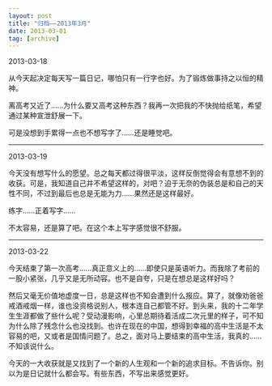 ```yaml
---
layout: post
title: "归档——2013年3月"
date: 2013-03-01
tag: [archive]
---
```

2013-03-18

从今天起决定每天写一篇日记，哪怕只有一行字也好。为了锻炼做事持之以恒的精神。

离高考又近了……为什么要又高考这种东西？我再一次把我的不快抛给纸笔，希望通过某种宣泄舒展一下。

可是没想到手累得一点也不想写字了……还是睡觉吧。

---
2013-03-19

今天没有想写什么的愿望。总之每天都过得很平淡，这样反倒觉得会有意想不到的收获。可是，我知道自己并不希望这样的，对吧？迫于无奈的伪装总是和自己的天性不同，不过到最后也总是无能为力……果然还是这样最好。

练字……正着写字……

不太容易，还是算了吧。在这个本上写字感觉很不舒服。

---
2013-03-22

今天结束了第一次高考……真正意义上的……即使只是英语听力。而我除了考前的一股小紧张，几乎又是无所动容。也不是自夸，只是在想总是这样好吗？

然后又毫无价值地虚度一日，总是这样也不知会遭到什么报应。算了，就像劝爸爸戒酒戒烟一样，谁也没资格说别人，根本连自己都管不好。到头来，我的十二年学生生涯都做了些什么呢？受动漫影响，心里总期待着活成二次元里的样子，可不知为什么除了残念什么也没找到。也许在现在的中国，想得到幸福的高中生活是不太容易的吧，又或者是国情问题了。总之，面对马上要结束的高中生活，我真的……不知该说什么。

今天的一大收获就是又找到了一个新的人生观和一个新的追求目标。不告诉你。别以为是日记就什么都会写。有些东西，不写出来感觉更好。
